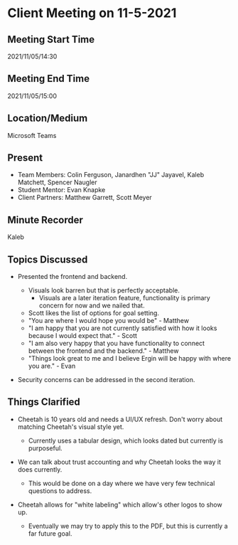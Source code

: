 # Client Meeting on 11-5-2021

## Meeting Start Time

2021/11/05/14:30

## Meeting End Time

2021/11/05/15:00

## Location/Medium

Microsoft Teams

## Present

- Team Members: Colin Ferguson, Janardhen "JJ" Jayavel, Kaleb Matchett, Spencer Naugler
- Student Mentor: Evan Knapke
- Client Partners: Matthew Garrett, Scott Meyer

## Minute Recorder

Kaleb

## Topics Discussed

- Presented the frontend and backend.
  - Visuals look barren but that is perfectly acceptable.
    - Visuals are a later iteration feature, functionality is primary concern for now and we nailed that.
  - Scott likes the list of options for goal setting.
  - "You are where I would hope you would be" - Matthew
  - "I am happy that you are not currently satisfied with how it looks because I would expect that." - Scott
  - "I am also very happy that you have functionality to connect between the frontend and the backend." - Matthew
  - "Things look great to me and I believe Ergin will be happy with where you are." - Evan

- Security concerns can be addressed in the second iteration.

## Things Clarified

- Cheetah is 10 years old and needs a UI/UX refresh. Don't worry about matching Cheetah's visual style yet.
  - Currently uses a tabular design, which looks dated but currently is purposeful.
- We can talk about trust accounting and why Cheetah looks the way it does currently.
  - This would be done on a day where we have very few technical questions to address.

- Cheetah allows for "white labeling" which allow's other logos to show up.
  - Eventually we may try to apply this to the PDF, but this is currently a far future goal.
